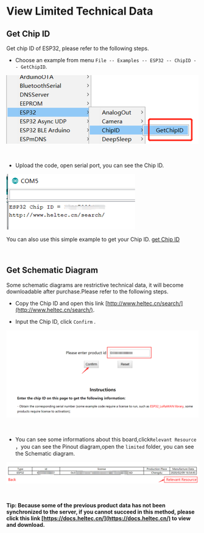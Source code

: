 # View Limited Technical Data

## Get Chip ID

Get chip ID of ESP32, please refer to the following steps.

- Choose an example from menu `File -- Examples -- ESP32 -- ChipID -- GetChipID`.

![](img/view_limited_technical_data/01.png)

&nbsp;

- Upload the code, open serial port, you can see the Chip ID.

![](img/view_limited_technical_data/02.png)

You can also use this simple example to get your Chip ID.  [get Chip ID](https://github.com/Heltec-Aaron-Lee/WiFi_Kit_series/blob/master/esp32/libraries/ESP32/examples/ChipID/GetChipID/GetChipID.ino)

&nbsp;

## Get Schematic Diagram

Some schematic diagrams are restrictive technical data, it will become downloadable after purchase.Please refer to the following steps.

- Copy the Chip ID and open this link  [http://www.heltec.cn/search/](http://www.heltec.cn/search/).

- Input the Chip ID, click `Confirm` .

![](img/view_limited_technical_data/03.png)

&nbsp;

- You can see some informations about this board,click`Relevant Resource` ，you can see the Pinout diagram,open the `limited` folder, you can see the Schematic diagram.

![](img/view_limited_technical_data/04.png)


&nbsp;

**Tip: Because some of the previous product data has not been synchronized to the server, if you cannot succeed in this method, please click this link [https://docs.heltec.cn/](https://docs.heltec.cn/) to view and download.**

